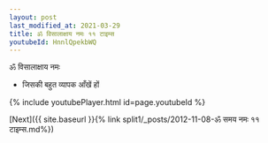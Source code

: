 ```yaml
---
layout: post
last_modified_at: 2021-03-29
title: ॐ विसालाक्षाय नमः ११ टाइम्स
youtubeId: HnnlQpekbWQ
---
```

 
 
 ॐ विसालाक्षाय नमः  
 
 -  जिसकी बहुत व्यापक आँखें हों 
 
  
 
  
 
 
 
 
 
 


{% include youtubePlayer.html id=page.youtubeId %}
 
[Next]({{ site.baseurl }}{% link  split1/_posts/2012-11-08-ॐ समय नमः ११ टाइम्स.md%})
 
